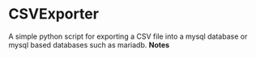 # CSVExporter
A simple python script for exporting a CSV file into a mysql database or mysql based databases such as mariadb.
 <b>Notes<b>
